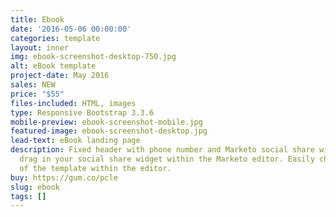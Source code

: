 ```yaml
---
title: Ebook
date: '2016-05-06 00:00:00'
categories: template
layout: inner
img: ebook-screenshot-desktop-750.jpg
alt: eBook template
project-date: May 2016
sales: NEW
price: "$55"
files-included: HTML, images
type: Responsive Bootstrap 3.3.6
mobile-preview: ebook-screenshot-mobile.jpg
featured-image: ebook-screenshot-desktop.jpg
lead-text: eBook landing page
description: Fixed header with phone number and Marketo social share widget. Just
  drag in your social share widget within the Marketo editor. Easily change the colors
  of the template within the editor.
buy: https://gum.co/pcle
slug: ebook
tags: []
---
```

